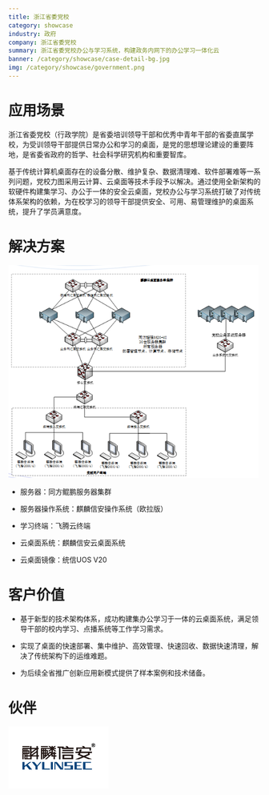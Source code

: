 ```yaml
---
title: 浙江省委党校
category: showcase
industry: 政府
company: 浙江省委党校
summary: 浙江省委党校办公与学习系统，构建政务内网下的办公学习一体化云
banner: /category/showcase/case-detail-bg.jpg
img: /category/showcase/government.png
---
```


# 应用场景

浙江省委党校（行政学院）是省委培训领导干部和优秀中青年干部的省委直属学校，为受训领导干部提供日常办公和学习的桌面，是党的思想理论建设的重要阵地，是省委省政府的哲学、社会科学研究机构和重要智库。

基于传统计算机桌面存在的设备分散、维护复杂、数据清理难、软件部署难等一系列问题，党校力图采用云计算、云桌面等技术手段予以解决。通过使用全新架构的软硬件构建集学习、办公于一体的安全云桌面，党校办公与学习系统打破了对传统体系架构的依赖，为在校学习的领导干部提供安全、可用、易管理维护的桌面系统，提升了学员满意度。

# 解决方案

<img src="./media/image1.png" width="500" >

-   服务器：同方鲲鹏服务器集群

-   服务器操作系统：麒麟信安操作系统（欧拉版）

-   学习终端：飞腾云终端

-   云桌面系统：麒麟信安云桌面系统

-   云桌面镜像：统信UOS V20



# 客户价值

-   基于新型的技术架构体系，成功构建集办公学习于一体的云桌面系统，满足领导干部的校内学习、点播系统等工作学习需求。

-   实现了桌面的快速部署、集中维护、高效管理、快速回收、数据快速清理，解决了传统架构下的运维难题。

-   为后续全省推广创新应用新模式提供了样本案例和技术储备。

# 伙伴

<img src="./media/image2.png" width="200" >
